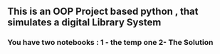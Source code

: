 ## This is an OOP Project based python , that simulates a digital Library System
### You have two notebooks : 1 - the temp one 2- The Solution
